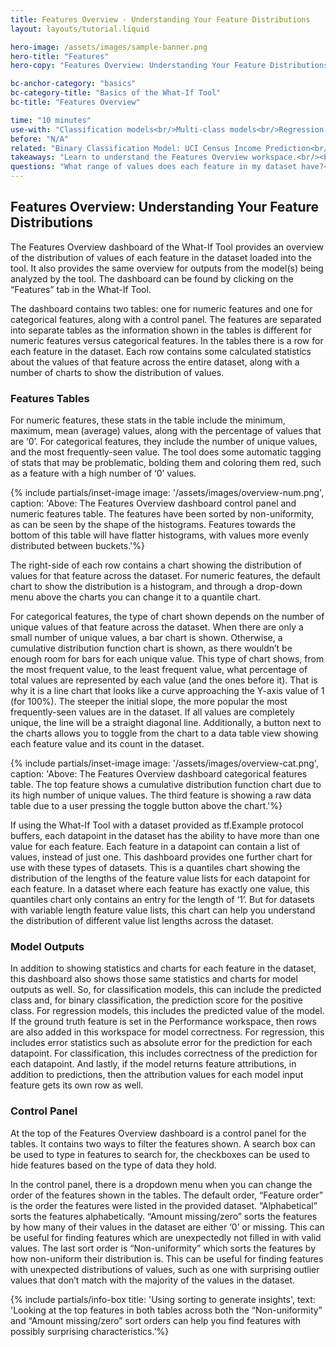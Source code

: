 ```yaml
---
title: Features Overview - Understanding Your Feature Distributions
layout: layouts/tutorial.liquid

hero-image: /assets/images/sample-banner.png
hero-title: "Features"
hero-copy: "Features Overview: Understanding Your Feature Distributions"

bc-anchor-category: "basics"
bc-category-title: "Basics of the What-If Tool"
bc-title: "Features Overview"

time: "10 minutes"
use-with: "Classification models<br/>Multi-class models<br/>Regression models"
before: "N/A"
related: "Binary Classification Model: UCI Census Income Prediction<br/><br/>Multi-class Classification Model: Flowers Species Identification<br/><br/>Regression Model: UCI Census Age Prediction"
takeaways: "Learn to understand the Features Overview workspace.<br/><br/>Find features of your dataset with interesting statistical properties."
questions: "What range of values does each feature in my dataset have?<br/><br/>Which features have the most values of ‘0’?<br/><br/>What features are the most non-uniform in their distribution?"
---
```


## Features Overview: Understanding Your Feature Distributions

The Features Overview dashboard of the What-If Tool provides an overview of the distribution of values of each feature in the dataset loaded into the tool. It also provides the same overview for outputs from the model(s) being analyzed by the tool. The dashboard can be found by clicking on the “Features” tab in the What-If Tool.

The dashboard contains two tables: one for numeric features and one for categorical features, along with a control panel. The features are separated into separate tables as the information shown in the tables is different for numeric features versus categorical features. In the tables there is a row for each feature in the dataset. Each row contains some calculated statistics about the values of that feature across the entire dataset, along with a number of charts to show the distribution of values.

### Features Tables

For numeric features, these stats in the table include the minimum, maximum, mean (average) values, along with the percentage of values that are ‘0’. For categorical features, they include the number of unique values, and the most frequently-seen value. The tool does some automatic tagging of stats that may be problematic, bolding them and coloring them red, such as a feature with a high number of ‘0’ values.

{% include partials/inset-image image: '/assets/images/overview-num.png', 
  caption: 'Above: The Features Overview dashboard control panel and numeric features table. The features have been sorted by non-uniformity, as can be seen by the shape of the histograms. Features towards the bottom of this table will have flatter histograms, with values more evenly distributed between buckets.'%}


The right-side of each row contains a chart showing the distribution of values for that feature across the dataset. For numeric features, the default chart to show the distribution is a histogram, and through a drop-down menu above the charts you can change it to a quantile chart.

For categorical features, the type of chart shown depends on the number of unique values of that feature across the dataset. When there are only a small number of unique values, a bar chart is shown. Otherwise, a cumulative distribution function chart is shown, as there wouldn’t be enough room for bars for each unique value. This type of chart shows, from the most frequent value, to the least frequent value, what percentage of total values are represented by each value (and the ones before it). That is why it is a line chart that looks like a curve approaching the Y-axis value of 1 (for 100%). The steeper the initial slope, the more popular the most frequently-seen values are in the dataset. If all values are completely unique, the line will be a straight diagonal line. Additionally, a button next to the charts allows you to toggle from the chart to a data table view showing each feature value and its count in the dataset.

{% include partials/inset-image image: '/assets/images/overview-cat.png', 
  caption: 'Above: The Features Overview dashboard categorical features table. The top feature shows a cumulative distribution function chart due to its high number of unique values. The third feature is showing a raw data table due to a user pressing the toggle button above the chart.'%}


If using the What-If Tool with a dataset provided as tf.Example protocol buffers, each datapoint in the dataset has the ability to have more than one value for each feature. Each feature in a datapoint can contain a list of values, instead of just one. This dashboard provides one further chart for use with these types of datasets. This is a quantiles chart showing the distribution of the lengths of the feature value lists for each datapoint for each feature. In a dataset where each feature has exactly one value, this quantiles chart only contains an entry for the length of ‘1’. But for datasets with variable length feature value lists, this chart can help you understand the distribution of different value list lengths across the dataset.

### Model Outputs

In addition to showing statistics and charts for each feature in the dataset, this dashboard also shows those same statistics and charts for model outputs as well. So, for classification models, this can include the predicted class and, for binary classification, the prediction score for the positive class. For regression models, this includes the predicted value of the model. If the ground truth feature is set in the Performance workspace, then rows are also added in this workspace for model correctness. For regression, this includes error statistics such as absolute error for the prediction for each datapoint. For classification, this includes correctness of the prediction for each datapoint. And lastly, if the model returns feature attributions, in addition to predictions, then the attribution values for each model input feature gets its own row as well.

### Control Panel

At the top of the Features Overview dashboard is a control panel for the tables. It contains two ways to filter the features shown. A search box can be used to type in features to search for, the checkboxes can be used to hide features based on the type of data they hold.

In the control panel, there is a dropdown menu when you can change the order of the features shown in the tables. The default order, “Feature order” is the order the features were listed in the provided dataset. “Alphabetical” sorts the features alphabetically. “Amount missing/zero” sorts the features by how many of their values in the dataset are either ‘0’ or missing. This can be useful for finding features which are unexpectedly not filled in with valid values. The last sort order is “Non-uniformity” which sorts the features by how non-uniform their distribution is. This can be useful for finding features with unexpected distributions of values, such as one with surprising outlier values that don’t match with the majority of the values in the dataset.

{% include partials/info-box title: 'Using sorting to generate insights', 
  text: 'Looking at the top features in both tables across both the “Non-uniformity” and “Amount missing/zero” sort orders can help you find features with possibly surprising characteristics.'%}

